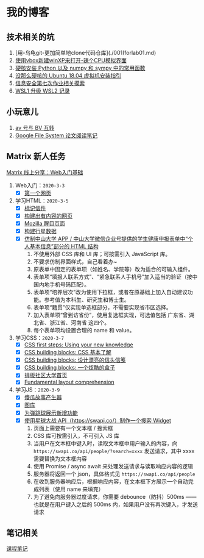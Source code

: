 # 我的博客

## 技术相关的坑

1. [用-乌龟git-更加简单地clone代码仓库](./001(forlab01.md)
2. [使用vbox新建winXP来打开-辣个CPU模拟界面](./002(forlab07.md))
3. [硬核安装 Python 以及 numpy 和 sympy 中的常用函数](./003(forlab10.md))
4. [没那么硬核的 Ubuntu 18.04 虚拟机安装指引](004(forlab15.md))
5. [信息安全第七次作业相关摸索](work/信息安全/007/guide.md)
6. [WSL1 升级 WSL2 记录](./005/005.md)

## 小玩意儿

1. [av 号与 BV 互转](./AvToBv/atb.html)
2. [Google File System 论文阅读笔记](./work/云计算概论/001/18342075_米家龙_作业1.md)

## Matrix 新人任务

[Matrix 线上分享：Web入门基础](work/matrix/share_online/web入门基础)

1. Web入门：`2020-3-3`
   - [X] [第一个网页](./work/matrix/step1/001/tmnt.html)
2. 学习HTML：`2020-3-5`
   - [X] [标记信件](./work/matrix/step1/002/001/letter.html)
   - [X] [构建出有内容的网页](./work/matrix/step1/002/002/index.html)
   - [X] [Mozilla 醒目页面](./work/matrix/step1/002/003/index.html)
   - [X] [构建行星数据](./work/matrix/step1/002/004/blank-template.html)
   - [X] [仿制中山大学 APP / 中山大学微信企业号提供的学生健康申报表单中“个人基本信息”部分的 HTML 结构](./work/matrix/step1/002/005/index.html)
     1. 不使用外部 CSS 库和 UI 库；可按需引入 JavaScript 库。
     2. 不要求仿制界面样式，自己看着办~
     3. 原表单中固定的表单项（如姓名、学院等）改为适合的可输入组件。
     4. 表单项“填报人联系方式”、“紧急联系人手机号”加入适当的验证（按中国内地手机号码匹配）。
     5. 表单项“培养层次”改为使用下拉框，或者在原基础上加入自动建议功能。参考值为本科生、研究生和博士生。
     6. 表单项“籍贯”仅实现单选框部分，不需要实现省市区选择。
     7. 加入表单项“曾到访省份”，使用复选框实现，可选值包括 广东省、湖北省、浙江省、河南省 这四个。
     8. 每个表单项均设置合理的 name 和 value。
3. 学习CSS：`2020-3-7`
   - [X] [CSS first steps: Using your new knowledge](./work/matrix/step1/003/001/index.html)
   - [X] [CSS building blocks: CSS 基本了解](./work/matrix/step1/003/002/index.html)
   - [X] [CSS building blocks: 设计漂亮的信头信笺](./work/matrix/step1/003/003/index.html)
   - [X] [CSS building blocks: 一个炫酷的盒子](./work/matrix/step1/003/004/index.html)
   - [X] [排版社区大学首页](./work/matrix/step1/002/005/index.html)
   - [X] [Fundamental layout comprehension](./work/matrix/step1/003/006/index.html)
4. 学习JS：`2020-3-9`
   - [X] [傻瓜故事产生器](./work/matrix/step1/004/001/index.html)
   - [X] [图库](./work/matrix/step1/004/002/index.html)
   - [X] [为弹跳球展示新增功能](./work/matrix/step1/004/003/index.html)
   - [X] [使用星球大战 API（https://swapi.co/）制作一个搜索 Widget](./work/matrix/step1/004/004/index.html)
     1. 页面上需要有一个文本框 / 搜索框
     2. CSS 库可按需引入，不可引入 JS 库
     3. 当用户在文本框中键入时，读取文本框中用户输入的内容，向 `https://swapi.co/api/people/?search=xxxx` 发送请求，其中 xxxx 需要替换为文本框内容
     4. 使用 Promise / async await 来处理发送请求与读取响应内容的逻辑
     5. 服务器将返回一个 json，具体格式见 `https://swapi.co/api/people`
     6. 在收到服务器响应后，根据响应内容，在文本框下方展示一个自动完成列表（使用 name 来填充）
     7. 为了避免向服务器过度请求，你需要 debounce（防抖）500ms ——也就是在用户键入之后的 500ms 内，如果用户没有再次键入，才发送请求

## 笔记相关

[课程笔记](./note.md)